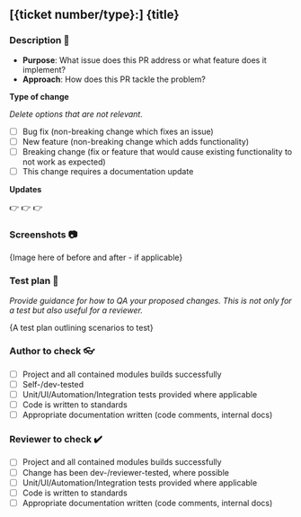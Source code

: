 ## [{ticket number/type}:] {title}

### Description :memo:

- **Purpose**: What issue does this PR address or what feature does it implement?
- **Approach**: How does this PR tackle the problem?

**Type of change**

*Delete options that are not relevant.*

- [ ] Bug fix (non-breaking change which fixes an issue)
- [ ] New feature (non-breaking change which adds functionality)
- [ ] Breaking change (fix or feature that would cause existing functionality to not work as expected)
- [ ] This change requires a documentation update

**Updates**

:point_right:
:point_right:
:point_right:

### Screenshots :camera:

{Image here of before and after - if applicable}

### Test plan :test_tube:

*Provide guidance for how to QA your proposed changes. This is not only for a test but also useful for a reviewer.*

{A test plan outlining scenarios to test}

### Author to check :eyeglasses:

- [ ] Project and all contained modules builds successfully
- [ ] Self-/dev-tested
- [ ] Unit/UI/Automation/Integration tests provided where applicable
- [ ] Code is written to standards
- [ ] Appropriate documentation written (code comments, internal docs)

### Reviewer to check :heavy_check_mark:

- [ ] Project and all contained modules builds successfully
- [ ] Change has been dev-/reviewer-tested, where possible
- [ ] Unit/UI/Automation/Integration tests provided where applicable
- [ ] Code is written to standards
- [ ] Appropriate documentation written (code comments, internal docs)